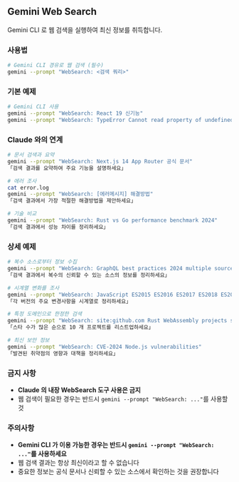 ## Gemini Web Search

Gemini CLI 로 웹 검색을 실행하여 최신 정보를 취득합니다.

### 사용법

```bash
# Gemini CLI 경유로 웹 검색 (필수)
gemini --prompt "WebSearch: <검색 쿼리>"
```

### 기본 예제

```bash
# Gemini CLI 사용
gemini --prompt "WebSearch: React 19 신기능"
gemini --prompt "WebSearch: TypeError Cannot read property of undefined 해결방법"
```

### Claude 와의 연계

```bash
# 문서 검색과 요약
gemini --prompt "WebSearch: Next.js 14 App Router 공식 문서"
「검색 결과를 요약하여 주요 기능을 설명하세요」

# 에러 조사
cat error.log
gemini --prompt "WebSearch: [에러메시지] 해결방법"
「검색 결과에서 가장 적절한 해결방법을 제안하세요」

# 기술 비교
gemini --prompt "WebSearch: Rust vs Go performance benchmark 2024"
「검색 결과에서 성능 차이를 정리하세요」
```

### 상세 예제

```bash
# 복수 소스로부터 정보 수집
gemini --prompt "WebSearch: GraphQL best practices 2024 multiple sources"
「검색 결과에서 복수의 신뢰할 수 있는 소스의 정보를 정리하세요」

# 시계열 변화를 조사
gemini --prompt "WebSearch: JavaScript ES2015 ES2016 ES2017 ES2018 ES2019 ES2020 ES2021 ES2022 ES2023 ES2024 features"
「각 버전의 주요 변경사항을 시계열로 정리하세요」

# 특정 도메인으로 한정한 검색
gemini --prompt "WebSearch: site:github.com Rust WebAssembly projects stars:>1000"
「스타 수가 많은 순으로 10 개 프로젝트를 리스트업하세요」

# 최신 보안 정보
gemini --prompt "WebSearch: CVE-2024 Node.js vulnerabilities"
「발견된 취약점의 영향과 대책을 정리하세요」
```

### 금지 사항

- **Claude 의 내장 WebSearch 도구 사용은 금지**
- 웹 검색이 필요한 경우는 반드시 `gemini --prompt "WebSearch: ..."`를 사용할 것

### 주의사항

- **Gemini CLI 가 이용 가능한 경우는 반드시 `gemini --prompt "WebSearch: ..."`를 사용하세요**
- 웹 검색 결과는 항상 최신이라고 할 수 없습니다
- 중요한 정보는 공식 문서나 신뢰할 수 있는 소스에서 확인하는 것을 권장합니다
